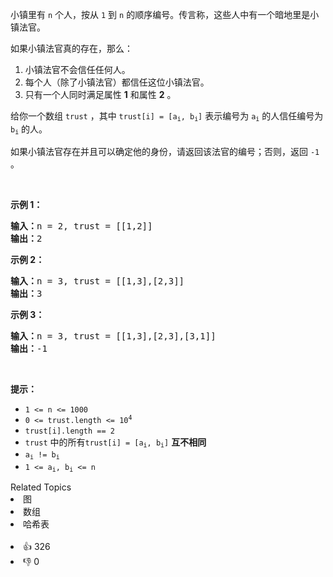 <p>小镇里有 <code>n</code> 个人，按从 <code>1</code> 到 <code>n</code> 的顺序编号。传言称，这些人中有一个暗地里是小镇法官。</p>

<p>如果小镇法官真的存在，那么：</p>

<ol> 
 <li>小镇法官不会信任任何人。</li> 
 <li>每个人（除了小镇法官）都信任这位小镇法官。</li> 
 <li>只有一个人同时满足属性 <strong>1</strong> 和属性 <strong>2</strong> 。</li> 
</ol>

<p>给你一个数组 <code>trust</code> ，其中 <code>trust[i] = [a<sub>i</sub>, b<sub>i</sub>]</code> 表示编号为 <code>a<sub>i</sub></code> 的人信任编号为 <code>b<sub>i</sub></code> 的人。</p>

<p>如果小镇法官存在并且可以确定他的身份，请返回该法官的编号；否则，返回 <code>-1</code> 。</p>

<p>&nbsp;</p>

<p><strong>示例 1：</strong></p>

<pre>
<strong>输入：</strong>n = 2, trust = [[1,2]]
<strong>输出：</strong>2
</pre>

<p><strong>示例 2：</strong></p>

<pre>
<strong>输入：</strong>n = 3, trust = [[1,3],[2,3]]
<strong>输出：</strong>3
</pre>

<p><strong>示例 3：</strong></p>

<pre>
<strong>输入：</strong>n = 3, trust = [[1,3],[2,3],[3,1]]
<strong>输出：</strong>-1
</pre>

&nbsp;

<p><strong>提示：</strong></p>

<ul> 
 <li><code>1 &lt;= n &lt;= 1000</code></li> 
 <li><code>0 &lt;= trust.length &lt;= 10<sup>4</sup></code></li> 
 <li><code>trust[i].length == 2</code></li> 
 <li><code>trust</code> 中的所有<code>trust[i] = [a<sub>i</sub>, b<sub>i</sub>]</code> <strong>互不相同</strong></li> 
 <li><code>a<sub>i</sub> != b<sub>i</sub></code></li> 
 <li><code>1 &lt;= a<sub>i</sub>, b<sub>i</sub> &lt;= n</code></li> 
</ul>

<div><div>Related Topics</div><div><li>图</li><li>数组</li><li>哈希表</li></div></div><br><div><li>👍 326</li><li>👎 0</li></div>